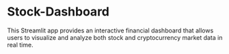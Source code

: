 # Stock-Dashboard
This Streamlit app provides an interactive financial dashboard that allows users to visualize and analyze both stock and cryptocurrency market data in real time.
